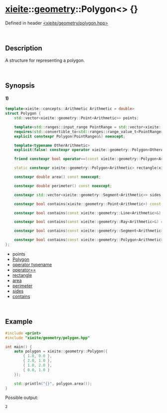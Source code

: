 # [xieite](../../xieite.md)\:\:[geometry](../../geometry.md)\:\:Polygon\<\> \{\}
Defined in header [<xieite/geometry/polygon.hpp>](../../../include/xieite/geometry/polygon.hpp)

&nbsp;

## Description
A structure for representing a polygon.

&nbsp;

## Synopsis
#### 1)
```cpp
template<xieite::concepts::Arithmetic Arithmetic = double>
struct Polygon {
    std::vector<xieite::geometry::Point<Arithmetic>> points;

    template<std::ranges::input_range PointRange = std::vector<xieite::geometry::Point<Arithmetic>>>
    requires(std::convertible_to<std::ranges::range_value_t<PointRange>, xieite::geometry::Point<Arithmetic>>)
    explicit constexpr Polygon(PointRange&&) noexcept;

    template<typename OtherArithmetic>
    explicit(false) constexpr operator xieite::geometry::Polygon<OtherArithmetic>() const noexcept;

    friend constexpr bool operator==(const xieite::geometry::Polygon<Arithmetic>&, const xieite::geometry::Polygon<Arithmetic>&) noexcept;

    static constexpr xieite::geometry::Polygon<Arithmetic> rectangle(xieite::geometry::Point<Arithmetic>, xieite::geometry::Point<Arithmetic>) noexcept;

    constexpr double area() const noexcept;

    constexpr double perimeter() const noexcept;

    constexpr std::vector<xieite::geometry::Segment<Arithmetic>> sides() const noexcept;

    constexpr bool contains(xieite::geometry::Point<Arithmetic>) const noexcept;

    constexpr bool contains(const xieite::geometry::Line<Arithmetic>&) const noexcept;

    constexpr bool contains(const xieite::geometry::Ray<Arithmetic>&) const noexcept;

    constexpr bool contains(const xieite::geometry::Segment<Arithmetic>&) const noexcept;

    constexpr bool contains(const xieite::geometry::Polygon<Arithmetic>&) const noexcept;
};
```
- points
- [Polygon](./structures/polygon/1/operators/constructor.md)
- [operator typename](./structures/polygon/1/operators/cast.md)
- [operator==](./structures/polygon/1/operators/equal.md)
- [rectangle](./structures/polygon/1/rectangle.md)
- [area](./structures/polygon/1/area.md)
- [perimeter](./structures/polygon/1/perimeter.md)
- [sides](./structures/polygon/1/sides.md)
- [contains](./structures/polygon/1/contains.md)

&nbsp;

## Example
```cpp
#include <print>
#include "xieite/geometry/polygon.hpp"

int main() {
    auto polygon = xieite::geometry::Polygon({
        { 1.0, 0.0 },
        { 2.0, 1.0 },
        { 1.0, 2.0 },
        { 0.0, 1.0 }
    });

    std::println("{}", polygon.area());
}
```
Possible output:
```
2
```
